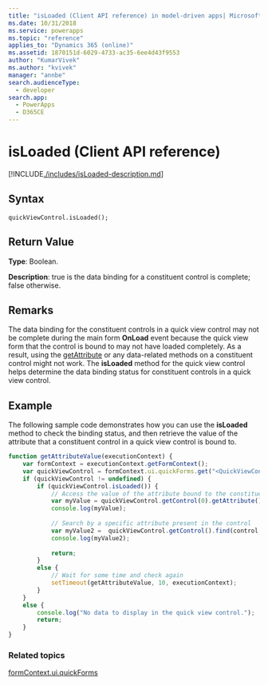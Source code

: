 ```yaml
---
title: "isLoaded (Client API reference) in model-driven apps| MicrosoftDocs"
ms.date: 10/31/2018
ms.service: powerapps
ms.topic: "reference"
applies_to: "Dynamics 365 (online)"
ms.assetid: 1870151d-6029-4733-ac35-6ee4d43f9553
author: "KumarVivek"
ms.author: "kvivek"
manager: "annbe"
search.audienceType: 
  - developer
search.app: 
  - PowerApps
  - D365CE
---
```

# isLoaded (Client API reference)



[!INCLUDE[./includes/isLoaded-description.md](./includes/isLoaded-description.md)]

## Syntax

`quickViewControl.isLoaded();`

## Return Value

**Type**: Boolean.

**Description**: true is the data binding for a constituent control is complete; false otherwise. 

## Remarks

The data binding for the constituent controls in a quick view control may not be complete during the main form **OnLoad** event because the quick view form that the control is bound to may not have loaded completely. As a result, using the [getAttribute](../controls/getattribute.md) or any data-related methods on a constituent control might not work. The **isLoaded** method for the quick view control helps determine the data binding status for constituent controls in a quick view control.

## Example

The following sample code demonstrates how you can use the **isLoaded** method to check the binding status, and then retrieve the value of the attribute that a constituent control in a quick view control is bound to.

```JavaScript
function getAttributeValue(executionContext) {
    var formContext = executionContext.getFormContext();
    var quickViewControl = formContext.ui.quickForms.get("<QuickViewControlName>");
    if (quickViewControl != undefined) {
        if (quickViewControl.isLoaded()) {
            // Access the value of the attribute bound to the constituent control
            var myValue = quickViewControl.getControl(0).getAttribute().getValue();
            console.log(myValue);
            
            // Search by a specific attribute present in the control       
            var myValue2 =  quickViewControl.getControl().find(control => control.getName() == "<AttributeSchemaName>").getAttribute().getValue();
            console.log(myValue2);
            
            return;
        }
        else {
            // Wait for some time and check again
            setTimeout(getAttributeValue, 10, executionContext);
        }
    }
    else {
        console.log("No data to display in the quick view control.");
        return;
    }
}
```

### Related topics

[formContext.ui.quickForms](../formContext-ui-quickForms.md)
